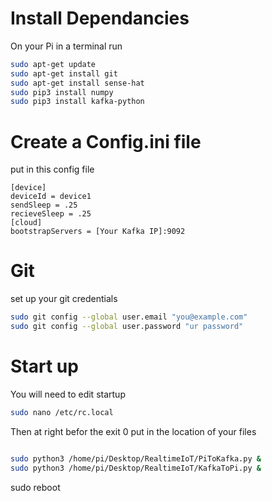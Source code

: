 # Install Dependancies
On your Pi in a terminal run
```sh
sudo apt-get update
sudo apt-get install git
sudo apt-get install sense-hat
sudo pip3 install numpy
sudo pip3 install kafka-python

```

# Create a Config.ini file
put in this config file

```config
[device]
deviceId = device1
sendSleep = .25
recieveSleep = .25
[cloud]
bootstrapServers = [Your Kafka IP]:9092
```


# Git
set up your git credentials
```sh
sudo git config --global user.email "you@example.com"
sudo git config --global user.password "ur password"
```


# Start up
You will need to edit startup
```sh
sudo nano /etc/rc.local
```
Then at right befor the exit 0 put in the location of your files


```sh

sudo python3 /home/pi/Desktop/RealtimeIoT/PiToKafka.py &
sudo python3 /home/pi/Desktop/RealtimeIoT/KafkaToPi.py &

```





sudo reboot
